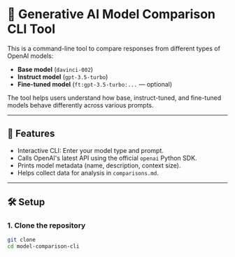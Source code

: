 # 🤖 Generative AI Model Comparison CLI Tool

This is a command-line tool to compare responses from different types of OpenAI models:
- **Base model** (`davinci-002`)
- **Instruct model** (`gpt-3.5-turbo`)
- **Fine-tuned model** (`ft:gpt-3.5-turbo:...` — optional)

The tool helps users understand how base, instruct-tuned, and fine-tuned models behave differently across various prompts.

---

## 🧪 Features

- Interactive CLI: Enter your model type and prompt.
- Calls OpenAI's latest API using the official `openai` Python SDK.
- Prints model metadata (name, description, context size).
- Helps collect data for analysis in `comparisons.md`.

---

## 🛠️ Setup

### 1. Clone the repository

```bash
git clone
cd model-comparison-cli
